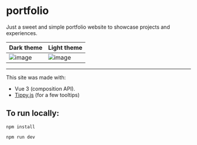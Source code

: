 # portfolio

Just a sweet and simple portfolio website to showcase projects and experiences.

| Dark theme  | Light theme |
| ------------- | ------------- |
| ![image](https://github.com/monicakochofar/portfolio_monica/assets/7142197/3449e5f2-9871-4e76-9d36-1b8de38cf3cd) | ![image](https://github.com/monicakochofar/portfolio_monica/assets/7142197/88835828-45d8-4409-bad4-00babe9e90c5) |

---

This site was made with: 
- Vue 3 (composition API). 
- [Tippy.js](https://atomiks.github.io/tippyjs/) (for a few tooltips)

## To run locally:

```
npm install
```
```
npm run dev
```
